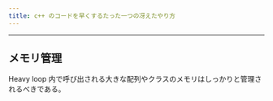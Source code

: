```yaml
---
title: c++ のコードを早くするたった一つの冴えたやり方
---
```


-------------------------------------------------------------------------------

## メモリ管理 ##

Heavy loop 内で呼び出される大きな配列やクラスのメモリはしっかりと管理されるべきである。
